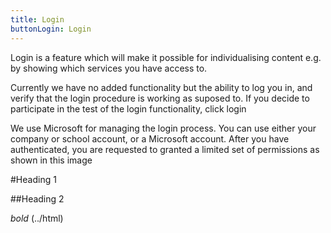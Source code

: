 ```yaml
---
title: Login
buttonLogin: Login
---
```


Login is a feature which will make it possible for individualising content e.g. by showing which services you have access to.

Currently we have no added functionality but the ability to log you in,  and verify that the login procedure is working as suposed to. If you decide to participate in the test of the login functionality, click login

We use Microsoft for managing the login process. You can use either your company or school account, or a Microsoft account. 
After you have authenticated, you are requested to granted a limited set of permissions as shown in this image
  
#Heading 1

##Heading 2

*bold* (../html)
